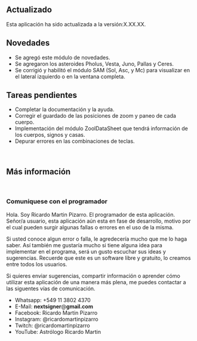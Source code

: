 <br /><br />
## Actualizado

Esta aplicación ha sido actualizada a la versión:X.XX.XX.

## Novedades

* Se agregó este módulo de novedades.
* Se agregaron los asteroides Pholus, Vesta, Juno, Pallas y Ceres.
* Se corrigió y habilitó el módulo SAM (Sol, Asc, y Mc) para visualizar en el lateral izquierdo o en la ventana completa.

## Tareas pendientes

* Completar la documentación y la ayuda.
* Corregir el guardado de las posiciones de zoom y paneo de cada cuerpo.
* Implementación del módulo ZoolDataSheet que tendrá información de los cuerpos, signos y casas.
* Depurar errores en las combinaciones de teclas.

<br />

## Más información

<br />

### Comuniquese con el programador

Hola. Soy Ricardo Martin Pizarro. El programador de esta aplicación. Señor/a usuario, esta aplicación aún esta en fase de desarrollo, motivo por el cual pueden surgir algunas fallas o errores en el uso de la misma.

Si usted conoce algun error o falla, le agredecería mucho que me lo haga saber. Así también me gustaría mucho si tiene alguna idea para implementar en el programa, será un gusto escuchar sus ideas y sugerencias. Recuerde que este es un software libre y gratuito, lo creamos entre todos los usuarios.

Si quieres enviar sugerencias, compartir información o aprender cómo utilizar esta aplicación de una manera más plena, me puedes contactar a las siguentes vías de comunicación.

* Whatsapp: +549 11 3802 4370
* E-Mail: <b>nextsigner</b>@<b>gmail.com</b>
* Facebook: Ricardo Martin Pizarro
* Instagram: @ricardomartinpizarro
* Twitch: @ricardomartinpizarro
* YouTube: Astrólogo Ricardo Martin
